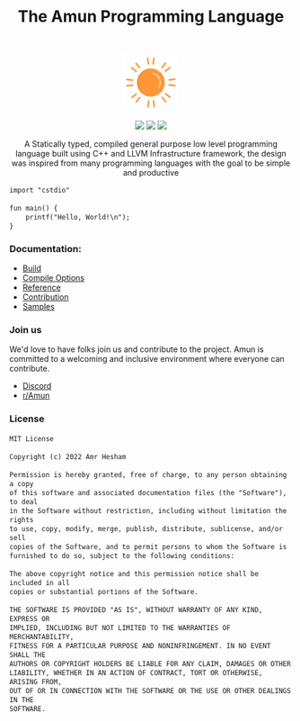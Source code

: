 <h1 align="center">The Amun Programming Language</h1></br>

<p align="center">
<img src="media/logo.svg" width="20%" height="20%"/>
</p>

<p align="center">
  <a target="_blank" href="https://github.com/amrdeveloper/amun/actions/workflows/docs.yml"><img src="https://github.com/amrdeveloper/amun/actions/workflows/docs.yaml/badge.svg"></a>
  <a target="_blank" href="https://makeapullrequest.com"><img src="https://img.shields.io/badge/PRs-welcome-brightgreen.svg"></a>
  <a target="_blank" href="./LICENSE.md"><img src="https://img.shields.io/github/license/amrdeveloper/amun"></a>
</p>

<p align="center">
A Statically typed, compiled general purpose low level programming language built using C++ and LLVM Infrastructure framework, the design was inspired from many programming languages with the goal to be simple and productive
</p>

```
import "cstdio"

fun main() {
    printf("Hello, World!\n");
}
```

### Documentation:
  - [Build](https://amun-lang.github.io/docs/build/)
  - [Compile Options](https://amun-lang.github.io/docs/compiler_options/)
  - [Reference](https://amun-lang.github.io/docs/)
  - [Contribution](https://amun-lang.github.io/docs/contribution/)
  - [Samples](samples)

### Join us
We'd love to have folks join us and contribute to the project. Amun is committed to a welcoming and inclusive environment where everyone can contribute.

  - [Discord](https://discord.gg/NTsccntD)
  - [r/Amun](https://www.reddit.com/r/Amun/)

### License
```
MIT License

Copyright (c) 2022 Amr Hesham

Permission is hereby granted, free of charge, to any person obtaining a copy
of this software and associated documentation files (the "Software"), to deal
in the Software without restriction, including without limitation the rights
to use, copy, modify, merge, publish, distribute, sublicense, and/or sell
copies of the Software, and to permit persons to whom the Software is
furnished to do so, subject to the following conditions:

The above copyright notice and this permission notice shall be included in all
copies or substantial portions of the Software.

THE SOFTWARE IS PROVIDED "AS IS", WITHOUT WARRANTY OF ANY KIND, EXPRESS OR
IMPLIED, INCLUDING BUT NOT LIMITED TO THE WARRANTIES OF MERCHANTABILITY,
FITNESS FOR A PARTICULAR PURPOSE AND NONINFRINGEMENT. IN NO EVENT SHALL THE
AUTHORS OR COPYRIGHT HOLDERS BE LIABLE FOR ANY CLAIM, DAMAGES OR OTHER
LIABILITY, WHETHER IN AN ACTION OF CONTRACT, TORT OR OTHERWISE, ARISING FROM,
OUT OF OR IN CONNECTION WITH THE SOFTWARE OR THE USE OR OTHER DEALINGS IN THE
SOFTWARE.
```
